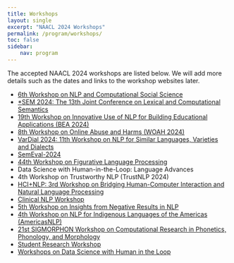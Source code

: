 ```yaml
---
title: Workshops
layout: single
excerpt: "NAACL 2024 Workshops"
permalink: /program/workshops/
toc: false
sidebar: 
    nav: program
---
```


The accepted NAACL 2024 workshops are listed below. We will add more details such as the dates and links to the workshop websites later.

* [6th Workshop on NLP and Computational Social Science](https://sites.google.com/site/nlpandcss/)
* [*SEM 2024: The 13th Joint Conference on Lexical and Computational Semantics](https://sites.google.com/view/starsem2024)
* [19th Workshop on Innovative Use of NLP for Building Educational Applications (BEA 2024)](https://sig-edu.org/bea/2024)
* [8th Workshop on Online Abuse and Harms (WOAH 2024)](https://www.workshopononlineabuse.com/)
* [VarDial 2024: 11th Workshop on NLP for Similar Languages, Varieties and Dialects](https://sites.google.com/view/vardial-2024)
* [SemEval-2024](https://semeval.github.io/SemEval2024/)
* [44th Workshop on Figurative Language Processing](http://sites.google.com/view/figlang2024)
* Data Science with Human-in-the-Loop: Language Advances
* 4th Workshop on Trustworthy NLP (TrustNLP 2024)
* [HCI+NLP: 3rd Workshop on Bridging Human-Computer Interaction and Natural Language Processing](https://sites.google.com/view/hciandnlp/home)
* [Clinical NLP Workshop](https://clinical-nlp.github.io/2024/)
* [5th Workshop on Insights from Negative Results in NLP](https://insights-workshop.github.io/)
* [4th Workshop on NLP for Indigenous Languages of the Americas (AmericasNLP)](https://turing.iimas.unam.mx/americasnlp/)
* [21st SIGMORPHON Workshop on Computational Research in Phonetics, Phonology, and Morphology](https://sigmorphon.github.io/workshops/2024/) 
* [Student Research Workshop](https://naacl2024-srw.github.io/)
* [Workshops on Data Science with Human in the Loop](https://www.dashworkshops.org/)